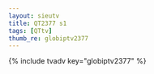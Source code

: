 ```yaml
--- 
layout: sieutv
title: QT2377 s1
tags: [QTtv]
thumb_re: globiptv2377
---
```

{% include tvadv key="globiptv2377" %} 
